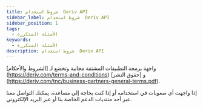 ```yaml
---
title: شروط استخدام  Deriv API
sidebar_label: شروط استخدام  Deriv API
sidebar_position: 1
tags:
  - الأسئلة المتكررة
keywords:
  - الأسئلة المتكررة
description: شروط استخدام  Deriv API
---
```


واجهة برمجة التطبيقات المشتقة مجانية وتخضع لـ [الشروط والأحكام] (https://deriv.com/terms-and-conditions) و
[حقوق النشر] (https://deriv.com/tnc/business-partners-general-terms.pdf).

إذا واجهت أي صعوبات في استخدامه أو إذا كنت بحاجة إلى مساعدة، يمكنك التواصل معنا
عبر أحد منتديات الدعم الخاصة بنا أو عبر البريد الإلكتروني.
